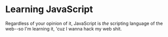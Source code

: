 Learning JavaScript
===================

Regardless of your opinion of it, JavaScript is *the* scripting language of the web--so I'm learning it, 'cuz I wanna hack my web shit.
